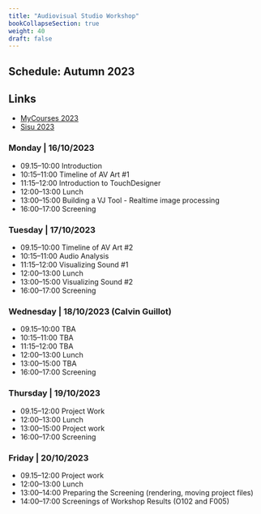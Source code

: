 ```yaml
---
title: "Audiovisual Studio Workshop"
bookCollapseSection: true
weight: 40
draft: false
---
```


## Schedule: Autumn 2023

## Links

- [MyCourses 2023](https://mycourses.aalto.fi/course/view.php?id=40047)
- [Sisu 2023](https://sisu.aalto.fi/student/courseunit/aalto-CU-1150932525-20220801/completion-methods)

### Monday | 16/10/2023

- 09.15–10:00 Introduction
- 10:15–11:00 Timeline of AV Art #1
- 11:15–12:00 Introduction to TouchDesigner
- 12:00–13:00 Lunch
- 13:00–15:00 Building a VJ Tool - Realtime image processing
- 16:00–17:00 Screening

### Tuesday | 17/10/2023

- 09.15–10:00 Timeline of AV Art #2
- 10:15–11:00 Audio Analysis
- 11:15–12:00 Visualizing Sound #1
- 12:00–13:00 Lunch
- 13:00–15:00 Visualizing Sound #2
- 16:00–17:00 Screening

### Wednesday | 18/10/2023 (Calvin Guillot)

- 09.15–10:00 TBA
- 10:15–11:00 TBA
- 11:15–12:00 TBA
- 12:00–13:00 Lunch
- 13:00–15:00 TBA
- 16:00–17:00 Screening

### Thursday | 19/10/2023

- 09.15–12:00 Project Work
- 12:00–13:00 Lunch
- 13:00–15:00 Project work
- 16:00–17:00 Screening

### Friday |  20/10/2023

- 09.15–12:00 Project work
- 12:00–13:00 Lunch
- 13:00–14:00 Preparing the Screening (rendering, moving project files)
- 14:00–17:00 Screenings of Workshop Results (O102 and F005)